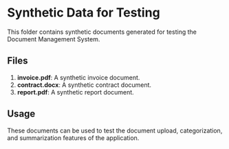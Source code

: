 
# Synthetic Data for Testing

This folder contains synthetic documents generated for testing the Document Management System.

## Files

1. **invoice.pdf**: A synthetic invoice document.
2. **contract.docx**: A synthetic contract document.
3. **report.pdf**: A synthetic report document.

## Usage

These documents can be used to test the document upload, categorization, and summarization features of the application.

